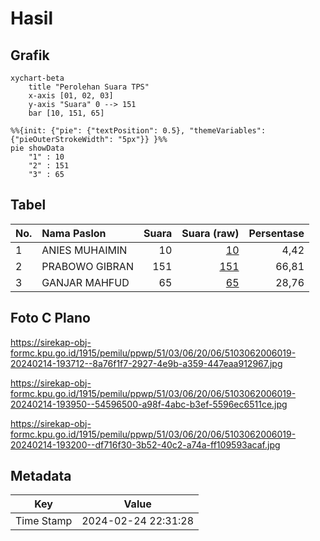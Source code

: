 # Hasil

## Grafik

```mermaid
xychart-beta
    title "Perolehan Suara TPS"
    x-axis [01, 02, 03]
    y-axis "Suara" 0 --> 151
    bar [10, 151, 65]
```

```mermaid
%%{init: {"pie": {"textPosition": 0.5}, "themeVariables": {"pieOuterStrokeWidth": "5px"}} }%%
pie showData
    "1" : 10
    "2" : 151
    "3" : 65
```

## Tabel

| No. | Nama Paslon    | Suara | Suara (raw) | Persentase |
|:--- |:-------------- | -----:| -----------:| ----------:|
| 1   | ANIES MUHAIMIN | 10    | [10][p-1]   | 4,42       |
| 2   | PRABOWO GIBRAN | 151   | [151][p-2]  | 66,81      |
| 3   | GANJAR MAHFUD  | 65    | [65][p-3]   | 28,76      |


[p-1]: https://github.com/gigit-pemilu/pemilu-2024-51-bali/blob/main/pilpres/hitung-suara/sub/51-bali/sub/03-badung/sub/06-kuta-utara/sub/2006-dalung/sub/019-tps/sub/paslon-1.txt
[p-2]: https://github.com/gigit-pemilu/pemilu-2024-51-bali/blob/main/pilpres/hitung-suara/sub/51-bali/sub/03-badung/sub/06-kuta-utara/sub/2006-dalung/sub/019-tps/sub/paslon-2.txt
[p-3]: https://github.com/gigit-pemilu/pemilu-2024-51-bali/blob/main/pilpres/hitung-suara/sub/51-bali/sub/03-badung/sub/06-kuta-utara/sub/2006-dalung/sub/019-tps/sub/paslon-3.txt

## Foto C Plano

https://sirekap-obj-formc.kpu.go.id/1915/pemilu/ppwp/51/03/06/20/06/5103062006019-20240214-193712--8a76f1f7-2927-4e9b-a359-447eaa912967.jpg

https://sirekap-obj-formc.kpu.go.id/1915/pemilu/ppwp/51/03/06/20/06/5103062006019-20240214-193950--54596500-a98f-4abc-b3ef-5596ec6511ce.jpg

https://sirekap-obj-formc.kpu.go.id/1915/pemilu/ppwp/51/03/06/20/06/5103062006019-20240214-193200--df716f30-3b52-40c2-a74a-ff109593acaf.jpg


## Metadata

| Key        | Value               |
| ---------- | ------------------- |
| Time Stamp | 2024-02-24 22:31:28 |



